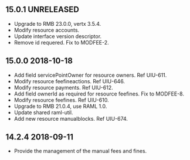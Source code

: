 ## 15.0.1 UNRELEASED
 * Upgrade to RMB 23.0.0, vertx 3.5.4.
 * Modify resource accounts.
 * Update interface version descriptor.
 * Remove id requered. Fix to MODFEE-2.
## 15.0.0 2018-10-18
 * Add field servicePointOwner for resource owners. Ref UIU-611.
 * Modify resource feefineactions. Ref UIU-646.
 * Modify resource payments. Ref UIU-612.
 * Add field ownerId as required for resource feefines. Fix to MODFEE-8.
 * Modify resource feefines. Ref UIU-610.
 * Upgrade to RMB 21.0.4, use RAML 1.0.
 * Update shared raml-util.
 * Add new resource manualblocks. Ref UIU-674.
## 14.2.4 2018-09-11
 * Provide the management of the manual fees and fines.
